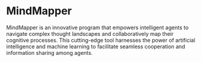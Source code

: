# MindMapper
MindMapper is an innovative program that empowers intelligent agents to navigate complex thought landscapes and collaboratively map their cognitive processes. This cutting-edge tool harnesses the power of artificial intelligence and machine learning to facilitate seamless cooperation and information sharing among agents.
